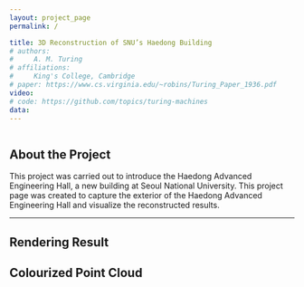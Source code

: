 ```yaml
---
layout: project_page
permalink: /

title: 3D Reconstruction of SNU’s Haedong Building
# authors:
#     A. M. Turing
# affiliations:
#     King's College, Cambridge
# paper: https://www.cs.virginia.edu/~robins/Turing_Paper_1936.pdf
video: 
# code: https://github.com/topics/turing-machines
data: 
---
```


<!-- Using HTML to center the abstract -->
<div class="columns is-centered has-text-centered">
    <div class="column is-four-fifths">
        <h2>About the Project</h2>
        <div class="content has-text-justified">
This project was carried out to introduce the Haedong Advanced Engineering Hall, a new building at Seoul National University. This project page was created to capture the exterior of the Haedong Advanced Engineering Hall and visualize the reconstructed results.
        </div>
    </div>
</div>

---

## Rendering Result


## Colourized Point Cloud
